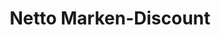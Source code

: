 ---
title: "Netto Marken-Discount"
url: /schenklengsfeld/netto-marken-discount/
shop: Supermarkt
---